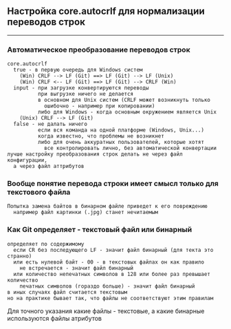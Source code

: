 ## Настройка core.autocrlf для нормализации переводов строк
--------------------------------------------------------

### Автоматическое преобразование переводов строк
    core.autocrlf
      true - в первую очередь для Windows систем
        (Win) CRLF --> LF (Git) ==> LF (Git) --> LF (Unix)
        (Win) CRLF <-- LF (Git) ==> LF (Git) --> CRLF (Win)
      input - при загрузке конвертируются переводы
              при выгрузке ничего не делается
              в основном для Unix систем (CRLF может возникнуть только
                ошибочно - например при копировании)
              либо для Windows - когда основным окружением является Unix
        (Unix) CRLF --> LF (Git)
      false - не далать ничего
              если вся команда на одной платформе (Windows, Unix...)
              когда известно, что проблемы не возникнет
              либо для очень аккуратных пользователей, которые хотят
                все контролировать лично, без автоматической конвертации
    лучше настройку преобразования строк делать не через файл конфигурации,
      а через файл аттрибутов

### Вообще понятие перевода строки имеет смысл только для текстового файла
    Попытка замена байтов в бинарном файле приведет к его повреждению
      например файл картинки (.jpg) станет нечитаемым

### Как Git определяет - текстовый файл или бинарный
    определяет по содержимому
      если CR без последующего LF - значит файл бинарный (для текта это странно)
      или есть нулевой байт - 00 - в текстовых файлах он как правило
        не встречается - значит файл бинарный
      или количество непечатных символов в 128 или более раз превышает количество
        печатных символов (гораздо больше) - значит файл бинарный
    в иных случаях файл считается текстовым
    но на практике бывает так, что файлы не соответствуют этим правилам

Для точного указания какие файлы - текстовые, а какие бинарные
  используются файлы атрибутов
